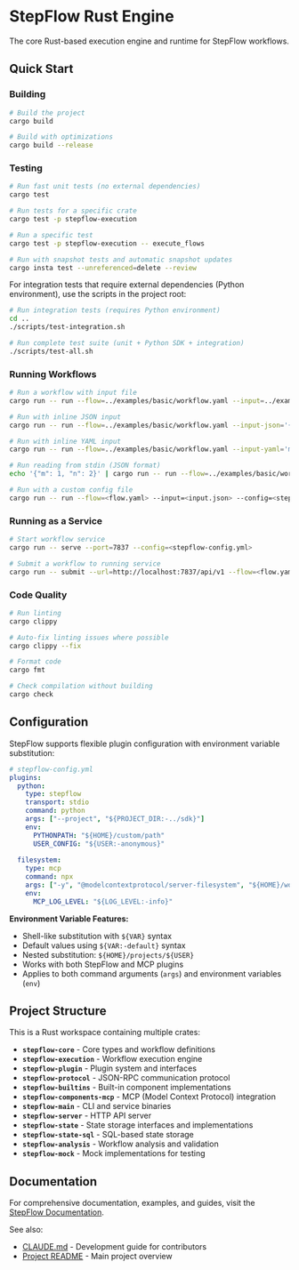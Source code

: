 # StepFlow Rust Engine

The core Rust-based execution engine and runtime for StepFlow workflows.

## Quick Start

### Building

```bash
# Build the project
cargo build

# Build with optimizations
cargo build --release
```

### Testing

```bash
# Run fast unit tests (no external dependencies)
cargo test

# Run tests for a specific crate
cargo test -p stepflow-execution

# Run a specific test
cargo test -p stepflow-execution -- execute_flows

# Run with snapshot tests and automatic snapshot updates
cargo insta test --unreferenced=delete --review
```

For integration tests that require external dependencies (Python environment), use the scripts in the project root:

```bash
# Run integration tests (requires Python environment)
cd ..
./scripts/test-integration.sh

# Run complete test suite (unit + Python SDK + integration)
./scripts/test-all.sh
```

### Running Workflows

```bash
# Run a workflow with input file
cargo run -- run --flow=../examples/basic/workflow.yaml --input=../examples/basic/input1.json --config=../examples/basic/stepflow-config.yml

# Run with inline JSON input
cargo run -- run --flow=../examples/basic/workflow.yaml --input-json='{"m": 3, "n": 4}' --config=../examples/basic/stepflow-config.yml

# Run with inline YAML input
cargo run -- run --flow=../examples/basic/workflow.yaml --input-yaml='m: 2\nn: 7' --config=../examples/basic/stepflow-config.yml

# Run reading from stdin (JSON format)
echo '{"m": 1, "n": 2}' | cargo run -- run --flow=../examples/basic/workflow.yaml --format=json --config=../examples/basic/stepflow-config.yml

# Run with a custom config file
cargo run -- run --flow=<flow.yaml> --input=<input.json> --config=<stepflow-config.yml>
```

### Running as a Service

```bash
# Start workflow service
cargo run -- serve --port=7837 --config=<stepflow-config.yml>

# Submit a workflow to running service
cargo run -- submit --url=http://localhost:7837/api/v1 --flow=<flow.yaml> --input=<input.json>
```

### Code Quality

```bash
# Run linting
cargo clippy

# Auto-fix linting issues where possible
cargo clippy --fix

# Format code
cargo fmt

# Check compilation without building
cargo check
```

## Configuration

StepFlow supports flexible plugin configuration with environment variable substitution:

```yaml
# stepflow-config.yml
plugins:
  python:
    type: stepflow
    transport: stdio
    command: python
    args: ["--project", "${PROJECT_DIR:-../sdk}"]
    env:
      PYTHONPATH: "${HOME}/custom/path"
      USER_CONFIG: "${USER:-anonymous}"
  
  filesystem:
    type: mcp
    command: npx
    args: ["-y", "@modelcontextprotocol/server-filesystem", "${HOME}/workspace"]
    env:
      MCP_LOG_LEVEL: "${LOG_LEVEL:-info}"
```

**Environment Variable Features:**
- Shell-like substitution with `${VAR}` syntax
- Default values using `${VAR:-default}` syntax
- Nested substitution: `${HOME}/projects/${USER}`
- Works with both StepFlow and MCP plugins
- Applies to both command arguments (`args`) and environment variables (`env`)

## Project Structure

This is a Rust workspace containing multiple crates:

- **`stepflow-core`** - Core types and workflow definitions
- **`stepflow-execution`** - Workflow execution engine
- **`stepflow-plugin`** - Plugin system and interfaces
- **`stepflow-protocol`** - JSON-RPC communication protocol
- **`stepflow-builtins`** - Built-in component implementations
- **`stepflow-components-mcp`** - MCP (Model Context Protocol) integration
- **`stepflow-main`** - CLI and service binaries
- **`stepflow-server`** - HTTP API server
- **`stepflow-state`** - State storage interfaces and implementations
- **`stepflow-state-sql`** - SQL-based state storage
- **`stepflow-analysis`** - Workflow analysis and validation
- **`stepflow-mock`** - Mock implementations for testing

## Documentation

For comprehensive documentation, examples, and guides, visit the [StepFlow Documentation](https://fuzzy-journey-4j3y1we.pages.github.io/).

See also:
- [CLAUDE.md](../CLAUDE.md) - Development guide for contributors
- [Project README](../README.md) - Main project overview